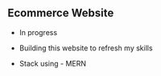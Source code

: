 ## Ecommerce Website

- In progress

- Building this website to refresh my skills

- Stack using - MERN
